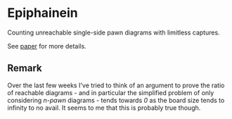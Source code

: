 # Epiphainein

Counting unreachable single-side pawn diagrams with limitless captures.

See [paper](https://arxiv.org/pdf/2202.00428.pdf) for more details.

## Remark
Over the last few weeks I've tried to think of an argument to prove the ratio of reachable diagrams - and in particular the simplified problem of only considering <em>n-pawn</em> diagrams - tends towards <em>0</em> as the board size tends to infinity to no avail. It seems to me that this is probably true though.
